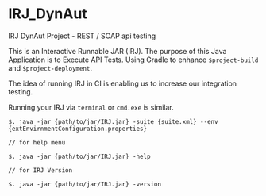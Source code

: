 # IRJ_DynAut

IRJ DynAut Project - REST / SOAP api testing   

This is an Interactive Runnable JAR (IRJ).
The purpose of this Java Application is to Execute API Tests.
Using Gradle to enhance `$project-build` and `$project-deployment`.

The idea of running IRJ in CI is enabling us to increase our integration testing.

Running your IRJ via `terminal` or `cmd.exe` is similar.

    
    $. java -jar {path/to/jar/IRJ.jar} -suite {suite.xml} --env {extEnvirnmentConfiguration.properties}
     
    // for help menu
    
    $. java -jar {path/to/jar/IRJ.jar} -help
    
    // for IRJ Version
        
    $. java -jar {path/to/jar/IRJ.jar} -version
    
